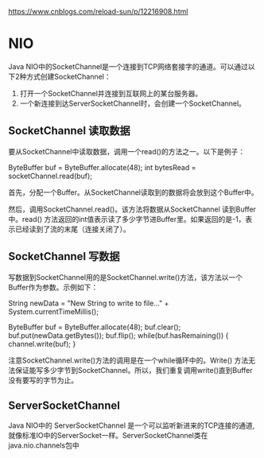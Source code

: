 https://www.cnblogs.com/reload-sun/p/12216908.html
# NIO

Java NIO中的SocketChannel是一个连接到TCP网络套接字的通道。可以通过以下2种方式创建SocketChannel：

1. 打开一个SocketChannel并连接到互联网上的某台服务器。
2. 一个新连接到达ServerSocketChannel时，会创建一个SocketChannel。

## SocketChannel 读取数据

要从SocketChannel中读取数据，调用一个read()的方法之一。以下是例子：

ByteBuffer buf = ByteBuffer.allocate(48);
int bytesRead = socketChannel.read(buf);

首先，分配一个Buffer。从SocketChannel读取到的数据将会放到这个Buffer中。

然后，调用SocketChannel.read()。该方法将数据从SocketChannel 读到Buffer中。read()
方法返回的int值表示读了多少字节进Buffer里。如果返回的是-1，表示已经读到了流的末尾（连接关闭了）。

## SocketChannel 写数据

写数据到SocketChannel用的是SocketChannel.write()方法，该方法以一个Buffer作为参数。示例如下：

String newData = "New String to write to file..." + System.currentTimeMillis();

ByteBuffer buf = ByteBuffer.allocate(48);
buf.clear();
buf.put(newData.getBytes());
buf.flip();
while(buf.hasRemaining()) {
channel.write(buf);
}

注意SocketChannel.write()方法的调用是在一个while循环中的。Write()
方法无法保证能写多少字节到SocketChannel。所以，我们重复调用write()直到Buffer没有要写的字节为止。

## ServerSocketChannel

Java NIO中的 ServerSocketChannel 是一个可以监听新进来的TCP连接的通道, 就像标准IO中的ServerSocket一样。ServerSocketChannel类在
java.nio.channels包中
